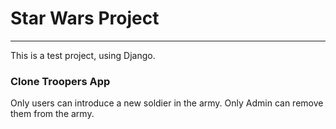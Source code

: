 # Star Wars Project
---
This is a test project, using Django.

### Clone Troopers App
Only users can introduce a new soldier in the army. Only Admin can remove them from the army.